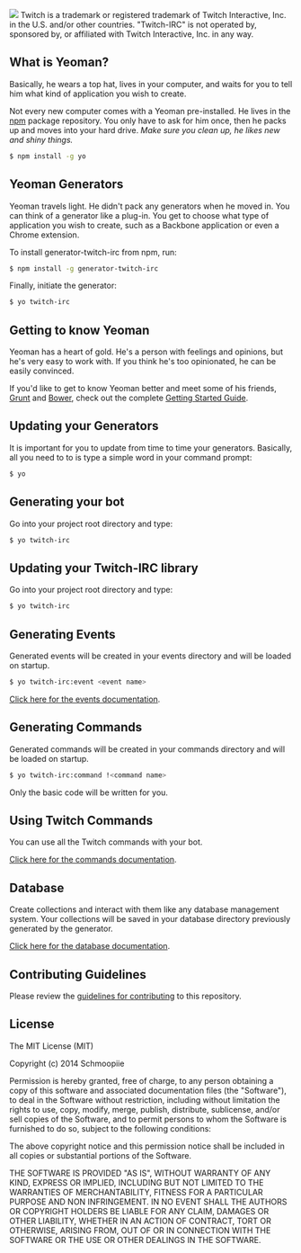 ![](http://i.imgur.com/7PMEvN5.png)
Twitch is a trademark or registered trademark of Twitch Interactive, Inc. in the U.S. and/or other countries. "Twitch-IRC" is not operated by, sponsored by, or affiliated with Twitch Interactive, Inc. in any way.

## What is Yeoman?

Basically, he wears a top hat, lives in your computer, and waits for you to tell him what kind of application you wish to create.

Not every new computer comes with a Yeoman pre-installed. He lives in the [npm](https://npmjs.org) package repository. You only have to ask for him once, then he packs up and moves into your hard drive. *Make sure you clean up, he likes new and shiny things.*

```bash
$ npm install -g yo
```

## Yeoman Generators

Yeoman travels light. He didn't pack any generators when he moved in. You can think of a generator like a plug-in. You get to choose what type of application you wish to create, such as a Backbone application or even a Chrome extension.

To install generator-twitch-irc from npm, run:

```bash
$ npm install -g generator-twitch-irc
```

Finally, initiate the generator:

```bash
$ yo twitch-irc
```

## Getting to know Yeoman

Yeoman has a heart of gold. He's a person with feelings and opinions, but he's very easy to work with. If you think he's too opinionated, he can be easily convinced.

If you'd like to get to know Yeoman better and meet some of his friends, [Grunt](http://gruntjs.com) and [Bower](http://bower.io), check out the complete [Getting Started Guide](https://github.com/yeoman/yeoman/wiki/Getting-Started).

## Updating your Generators

It is important for you to update from time to time your generators. Basically, all you need to to is type a simple word in your command prompt:

```bash
$ yo
```

## Generating your bot

Go into your project root directory and type:

```bash
$ yo twitch-irc
```

## Updating your Twitch-IRC library

Go into your project root directory and type:

```bash
$ yo twitch-irc
```

## Generating Events

Generated events will be created in your events directory and will be loaded on startup.

```bash
$ yo twitch-irc:event <event name>
```

[Click here for the events documentation](https://github.com/Schmoopiie/generator-twitch-irc/wiki/Events).

## Generating Commands

Generated commands will be created in your commands directory and will be loaded on startup.

```bash
$ yo twitch-irc:command !<command name>
```

Only the basic code will be written for you.

## Using Twitch Commands

You can use all the Twitch commands with your bot.

[Click here for the commands documentation](https://github.com/Schmoopiie/generator-twitch-irc/wiki/Commands).

## Database

Create collections and interact with them like any database management system. Your collections will be saved in your database directory previously generated by the generator.

[Click here for the database documentation](https://github.com/Schmoopiie/generator-twitch-irc/wiki/Database).

## Contributing Guidelines

Please review the [guidelines for contributing](https://github.com/Schmoopiie/generator-twitch-irc/wiki/Contributing) to this repository.

## License

The MIT License (MIT)

Copyright (c) 2014 Schmoopiie

Permission is hereby granted, free of charge, to any person obtaining a copy
of this software and associated documentation files (the "Software"), to deal
in the Software without restriction, including without limitation the rights
to use, copy, modify, merge, publish, distribute, sublicense, and/or sell
copies of the Software, and to permit persons to whom the Software is
furnished to do so, subject to the following conditions:

The above copyright notice and this permission notice shall be included in
all copies or substantial portions of the Software.

THE SOFTWARE IS PROVIDED "AS IS", WITHOUT WARRANTY OF ANY KIND, EXPRESS OR
IMPLIED, INCLUDING BUT NOT LIMITED TO THE WARRANTIES OF MERCHANTABILITY,
FITNESS FOR A PARTICULAR PURPOSE AND NON INFRINGEMENT. IN NO EVENT SHALL THE
AUTHORS OR COPYRIGHT HOLDERS BE LIABLE FOR ANY CLAIM, DAMAGES OR OTHER
LIABILITY, WHETHER IN AN ACTION OF CONTRACT, TORT OR OTHERWISE, ARISING FROM,
OUT OF OR IN CONNECTION WITH THE SOFTWARE OR THE USE OR OTHER DEALINGS IN
THE SOFTWARE.